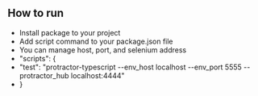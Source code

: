 ## How to run
* Install package to your project
* Add script command to your package.json file
* You can manage host, port, and selenium address
* "scripts": {
* "test": "protractor-typescript --env_host localhost --env_port 5555 --protractor_hub localhost:4444"
* }